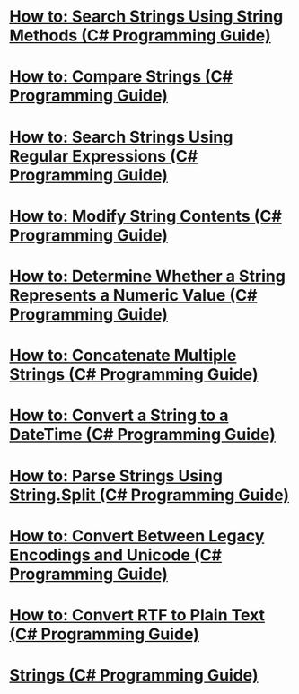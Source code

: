 # [How to: Search Strings Using String Methods (C# Programming Guide)](how-to-search-strings-using-string-methods.md)
# [How to: Compare Strings (C# Programming Guide)](how-to-compare-strings.md)
# [How to: Search Strings Using Regular Expressions (C# Programming Guide)](how-to-search-strings-using-regular-expressions.md)
# [How to: Modify String Contents (C# Programming Guide)](how-to-modify-string-contents.md)
# [How to: Determine Whether a String Represents a Numeric Value (C# Programming Guide)](how-to-determine-whether-a-string-represents-a-numeric-value.md)
# [How to: Concatenate Multiple Strings (C# Programming Guide)](how-to-concatenate-multiple-strings.md)
# [How to: Convert a String to a DateTime (C# Programming Guide)](how-to-convert-a-string-to-a-datetime.md)
# [How to: Parse Strings Using String.Split (C# Programming Guide)](how-to-parse-strings-using-string-split.md)
# [How to: Convert Between Legacy Encodings and Unicode (C# Programming Guide)](how-to-convert-between-legacy-encodings-and-unicode.md)
# [How to: Convert RTF to Plain Text (C# Programming Guide)](how-to-convert-rtf-to-plain-text.md)
# [Strings (C# Programming Guide)](index.md)
